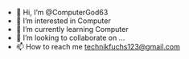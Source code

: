 - 👋 Hi, I’m @ComputerGod63
- 👀 I’m interested in Computer
- 🌱 I’m currently learning Computer
- 💞️ I’m looking to collaborate on ...
- 📫 How to reach me technikfuchs123@gmail.com

<!---
ComputerGod63/ComputerGod63 is a ✨ special ✨ repository because its `README.md` (this file) appears on your GitHub profile.
You can click the Preview link to take a look at your changes.
--->
